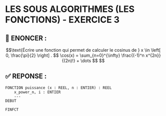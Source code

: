# LES SOUS ALGORITHMES (LES FONCTIONS) - EXERCICE 3

## 🌟 ENONCER :
```math
\text{Écrire une fonction qui permet de calculer le cosinus de } x \in \left[ 0, \frac{\pi}{2} \right] .

$$
\cos(x) = \sum_{n=0}^{\infty} \frac{(-1)^n x^{2n}}{(2n)!} + \dots
$$

```

## ✅ REPONSE :

````
FONCTION puissance (x : REEL, n : ENTIER) : REEL
    x_power_n, i : ENTIER
    ---
DEBUT
    
FINFCT
````